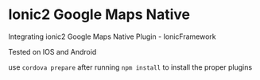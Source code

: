 # Ionic2 Google Maps Native
Integrating ionic2 Google Maps Native Plugin - IonicFramework

Tested on IOS and Android

use `cordova prepare` after running `npm install` to install the proper plugins

